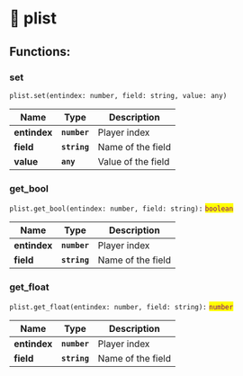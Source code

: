 # 📜 plist

## Functions:

### set

`plist.set(entindex: number, field: string, value: any)`

| Name         | Type         | Description        |
| ------------ | ------------ | ------------------ |
| **entindex** | **`number`** | Player index       |
| **field**    | **`string`** | Name of the field  |
| **value**    | **`any`**    | Value of the field |

### get\_bool

`plist.get_bool(entindex: number, field: string):` <mark style="color:purple;">`boolean`</mark>

| Name         | Type         | Description       |
| ------------ | ------------ | ----------------- |
| **entindex** | **`number`** | Player index      |
| **field**    | **`string`** | Name of the field |

### get\_float

`plist.get_float(entindex: number, field: string):` <mark style="color:purple;">`number`</mark>

| Name         | Type         | Description       |
| ------------ | ------------ | ----------------- |
| **entindex** | **`number`** | Player index      |
| **field**    | **`string`** | Name of the field |
